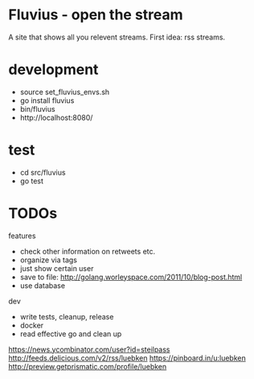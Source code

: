 # Fluvius - open the stream

A site that shows all you relevent streams. First idea: rss streams.

# development

* source set_fluvius_envs.sh
* go install fluvius
* bin/fluvius
* http://localhost:8080/

# test
* cd src/fluvius
* go test

# TODOs

features
* check other information on retweets etc.
* organize via tags
* just show certain user
* save to file: http://golang.worleyspace.com/2011/10/blog-post.html
* use database

dev
* write tests, cleanup, release
* docker
* read effective go and clean up

https://news.ycombinator.com/user?id=steilpass
http://feeds.delicious.com/v2/rss/luebken
https://pinboard.in/u:luebken
http://preview.getprismatic.com/profile/luebken
